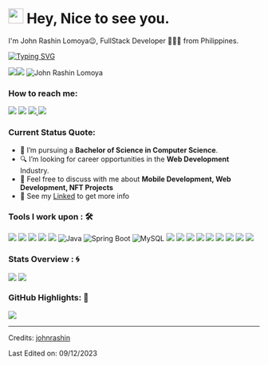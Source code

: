 <h1><img src="https://emojis.slackmojis.com/emojis/images/1531849430/4246/blob-sunglasses.gif?1531849430" width="30"/> Hey, Nice to see you.</h1>

I'm John Rashin Lomoya😉, FullStack Developer 👨🏻‍💻 from Philippines. 

[![Typing SVG](https://readme-typing-svg.herokuapp.com?color=%2349F707&lines=I'm+John+Rashin+Lomoya+22+years+old;FullStack+Developer;Flutter+Developer)](https://git.io/typing-svg)

[![](https://img.shields.io/badge/Gmail-lomoyajohnrashin@gmail.com-red)](mailto:lomoyajohnrashin@gmail.com)[![](https://img.shields.io/badge/Linkedin-John%20Rashin%20Lomoya-blue)](www.linkedin.com/in/john-rashin-lomoya-482397196/)
 <img src="https://komarev.com/ghpvc/?username=your-github-john-rashin&style=flat-square" alt="John Rashin Lomoya" /> 

### How to reach me: 
<a href="mailto: lomoyajohnrashin@gmail.com"> 
<img src="https://img.shields.io/badge/-lomoyajohnrashin@gmail.com-7B83EB?&style=for-the-badge&logo=Microsoft-outlook&logoColor=white" ></a>  
<a href="https://www.instagram.com/johnrashin/"> 
  <img src="https://img.shields.io/badge/@johnrashin-%23E4405F.svg?&style=for-the-badge&logo=instagram&logoColor=white"></a>  <a href="https://www.linkedin.com/in/johnrashin/"> 
    <img src="https://img.shields.io/badge/johnrashin-%230077B5.svg?&style=for-the-badge&logo=linkedin&logoColor=white" >
<img src="https://img.shields.io/badge/johnrashin.github.io-%2312100E.svg?&style=for-the-badge&logo=github&logoColor=white"></a>

### Current Status Quote:

- 💼 I’m pursuing a <strong>Bachelor of Science in Computer Science</strong>.
- 🔍 I’m looking for career opportunities in the <strong>Web Development</strong> Industry.
- 💬 Feel free to discuss with me about <strong>Mobile Development, Web Development, NFT Projects</strong>
- 👀 See my [Linked](https://www.linkedin.com/public-profile/settings?trk=d_flagship3_profile_self_view_public_profile/) to get more info

### Tools I work upon : 🛠

<img src="https://img.shields.io/badge/html5-%23E34F26.svg?style=for-the-badge&logo=html5&logoColor=white">   <img src="https://img.shields.io/badge/css3%20-%2314354C.svg?&style=for-the-badge&logo=css3&logoColor=white">   <img src="https://img.shields.io/badge/javascript%20-%23323330.svg?&style=for-the-badge&logo=javascript&logoColor=%23F7DF1E"> <img src="https://img.shields.io/badge/PHP%20-%23777BB4.svg?&style=for-the-badge&logo=php&logoColor=white">   <img src="https://img.shields.io/badge/react-%2320232a.svg?style=for-the-badge&logo=react&logoColor=%2361DAFB"> <img src="https://img.shields.io/badge/java-%23ED8B00.svg?style=for-the-badge&logo=java&logoColor=white" alt="Java"> <img src="https://img.shields.io/badge/spring-boot-%236DB33F.svg?style=for-the-badge&logo=spring-boot&logoColor=white" alt="Spring Boot"> <img src="https://img.shields.io/badge/mysql-%23003C7C.svg?style=for-the-badge&logo=mysql&logoColor=white" alt="MySQL">
 <img src="https://img.shields.io/badge/node.js%20-%23008CC1.svg?&style=for-the-badge&logo=node.js&logoColor=white"> <img src="https://img.shields.io/badge/mongodb%20-%2347A248svg?&style=for-the-badge&logo=mongodb&logoColor=white"> <img src="https://img.shields.io/badge/git%20-%23F05032.svg?&style=for-the-badge&logo=git&logoColor=white"/> <img src="https://img.shields.io/badge/VSCode-%23007ACC.svg?style=for-the-badge&logo=visual-studio-code&logoColor=white">
<img src="https://img.shields.io/badge/Firebase-%2302303A.svg?style=for-the-badge&logo=firebase&logoColor=white"> <img src="https://img.shields.io/badge/bootstrap-%23563D7C.svg?style=for-the-badge&logo=bootstrap&logoColor=white"> <img src="https://img.shields.io/badge/Canva-%2300C4CC.svg?style=for-the-badge&logo=Canva&logoColor=white"> <img src="https://img.shields.io/badge/figma-%23F24E1E.svg?style=for-the-badge&logo=figma&logoColor=white"> <img src="https://img.shields.io/badge/Flutter-%23025699.svg?style=for-badge&logo=Dart&logoColor=white">



### Stats Overview : :cyclone:
<img align="center" src="https://github-readme-stats.vercel.app/api?username=john-rashin&show_icons=true&count_private=true&hide=stars&include_all_commits=false&theme=material-palenight" />
<img align="center" src="https://github-profile-trophy.vercel.app/?username=john-rashin&theme=dracula&no-bg=true&row=1"/>


### GitHub Highlights: :blossom:
<a href="">
  <img align="center" src="https://github-readme-stats.vercel.app/api/top-langs/?username=john-rashin&langs_count=8&layout=compact&theme=material-palenight&hide=html,Tcl" />
</a>




-----
Credits: [johnrashin](https://github.com/john-rashin)

Last Edited on: 09/12/2023

